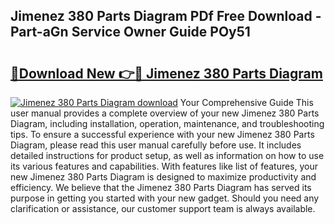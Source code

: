 ## Jimenez 380 Parts Diagram PDf Free Download - Part-aGn Service Owner Guide POy51

# <h2><a href="http://dfiwjw9.blite.top/?on=Jimenez+380+Parts+Diagram">🔗Download New 👉🔴 Jimenez 380 Parts Diagram</a></h2>

[![Jimenez 380 Parts Diagram download](https://i.imgur.com/lujVjoI.png)](http://dfiwjw9.blite.top/?on=Jimenez+380+Parts+Diagram)
Your Comprehensive Guide This user manual provides a complete overview of your new Jimenez 380 Parts Diagram, including installation, operation, maintenance, and troubleshooting tips. To ensure a successful experience with your new Jimenez 380 Parts Diagram, please read this user manual carefully before use. It includes detailed instructions for product setup, as well as information on how to use its various features and capabilities. With features like list of features, your new Jimenez 380 Parts Diagram is designed to maximize productivity and efficiency. We believe that the Jimenez 380 Parts Diagram has served its purpose in getting you started with your new gadget. Should you need any clarification or assistance, our customer support team is always available.
